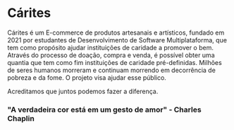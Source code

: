 # Cárites

Cárites é um E-commerce de produtos artesanais e artísticos, fundado em 2021 por estudantes de Desenvolvimento de Software Multiplataforma, que tem como propósito ajudar instituições de caridade a promover o bem. Através do processo de doação, compra e venda, é possível obter uma quantia que tem como fim instituições de caridade pré-definidas. 
Milhões de seres humanos morreram e continuam morrendo em decorrência de pobreza e da fome. O projeto visa ajudar esse público. 

Acreditamos que juntos podemos fazer a diferença. 

### "A verdadeira cor está em um gesto de amor" - Charles Chaplin



